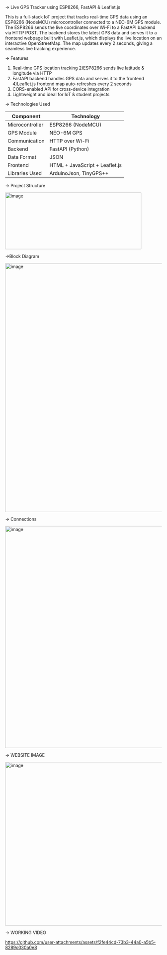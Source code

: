 -> Live GPS Tracker using ESP8266, FastAPI & Leaflet.js

This is a full-stack IoT project that tracks real-time GPS data using an ESP8266 (NodeMCU) microcontroller connected to a NEO-6M GPS module. The ESP8266 sends the live coordinates over Wi-Fi to a FastAPI backend via HTTP POST. The backend stores the latest GPS data and serves it to a frontend webpage built with Leaflet.js, which displays the live location on an interactive OpenStreetMap. The map updates every 2 seconds, giving a seamless live tracking experience.




-> Features

1) Real-time GPS location tracking
2)ESP8266 sends live latitude & longitude via HTTP
3) FastAPI backend handles GPS data and serves it to the frontend
4)Leaflet.js frontend map auto-refreshes every 2 seconds
5) CORS-enabled API for cross-device integration
6) Lightweight and ideal for IoT & student projects


-> Technologies Used

| Component       | Technology             |
|----------------|------------------------|
| Microcontroller| ESP8266 (NodeMCU)       |
| GPS Module     | NEO-6M GPS              |
| Communication  | HTTP over Wi-Fi         |
| Backend        | FastAPI (Python)        |
| Data Format    | JSON                    |
| Frontend       | HTML + JavaScript + Leaflet.js |
| Libraries Used | ArduinoJson, TinyGPS++  |




-> Project Structure

<img width="438" height="182" alt="image" src="https://github.com/user-attachments/assets/185bb8a0-06a0-4079-b461-59d042808d2d" />


->Block Diagram

<img width="798" height="799" alt="image" src="https://github.com/user-attachments/assets/a17c5a17-3562-4225-87a0-3816a413609c" />



-> Connections

<img width="1303" height="713" alt="image" src="https://github.com/user-attachments/assets/885a8e6f-c69d-4271-aecc-6d4228bb2f86" />

-> WEBSITE IMAGE

<img width="912" height="525" alt="image" src="https://github.com/user-attachments/assets/cbdc1601-26ce-4700-a890-cdc745efed2c" />


-> WORKING VIDEO

https://github.com/user-attachments/assets/f2fe44cd-73b3-44a0-a5b5-8289c030a0e8

